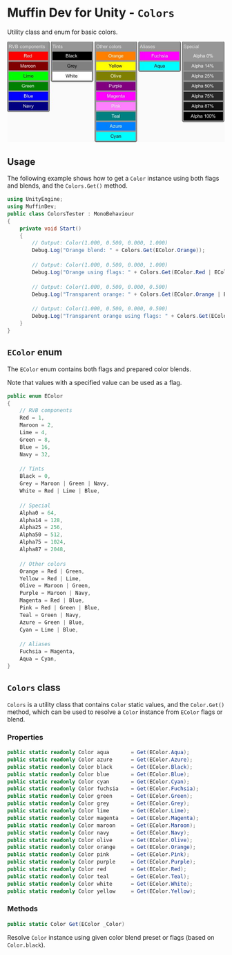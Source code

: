 # Muffin Dev for Unity - `Colors`

Utility class and enum for basic colors.

![Colors demo](./Images/colors.jpg)

## Usage

The following example shows how to get a `Color` instance using both flags and blends, and the `Colors.Get()` method.

```cs
using UnityEngine;
using MuffinDev;
public class ColorsTester : MonoBehaviour
{
    private void Start()
    {
        // Output: Color(1.000, 0.500, 0.000, 1.000)
        Debug.Log("Orange blend: " + Colors.Get(EColor.Orange));

        // Output: Color(1.000, 0.500, 0.000, 1.000)
        Debug.Log("Orange using flags: " + Colors.Get(EColor.Red | EColor.Green));

        // Output: Color(1.000, 0.500, 0.000, 0.500)
        Debug.Log("Transparent orange: " + Colors.Get(EColor.Orange | EColor.Alpha50));

        // Output: Color(1.000, 0.500, 0.000, 0.500)
        Debug.Log("Transparent orange using flags: " + Colors.Get(EColor.Red | EColor.Green | EColor.Alpha50));
    }
}
```

## `EColor` enum

The `EColor` enum contains both flags and prepared color blends.

Note that values with a specified value can be used as a flag.

```cs
public enum EColor
{
    // RVB components
    Red = 1,
    Maroon = 2,
    Lime = 4,
    Green = 8,
    Blue = 16,
    Navy = 32,
    
    // Tints
    Black = 0,
    Grey = Maroon | Green | Navy,
    White = Red | Lime | Blue,

    // Special
    Alpha0 = 64,
    Alpha14 = 128,
    Alpha25 = 256,
    Alpha50 = 512,
    Alpha75 = 1024,
    Alpha87 = 2048,

    // Other colors
    Orange = Red | Green,
    Yellow = Red | Lime,
    Olive = Maroon | Green,
    Purple = Maroon | Navy,
    Magenta = Red | Blue,
    Pink = Red | Green | Blue,
    Teal = Green | Navy,
    Azure = Green | Blue,
    Cyan = Lime | Blue,

    // Aliases
    Fuchsia = Magenta,
    Aqua = Cyan,
}
```

## `Colors` class

`Colors` is a utility class that contains `Color` static values, and the `Color.Get()` method, which can be used to resolve a `Color` instance from `EColor` flags or blend.

### Properties

```cs
public static readonly Color aqua       = Get(EColor.Aqua);
public static readonly Color azure      = Get(EColor.Azure);
public static readonly Color black      = Get(EColor.Black);
public static readonly Color blue       = Get(EColor.Blue);
public static readonly Color cyan       = Get(EColor.Cyan);
public static readonly Color fuchsia    = Get(EColor.Fuchsia);
public static readonly Color green      = Get(EColor.Green);
public static readonly Color grey       = Get(EColor.Grey);
public static readonly Color lime       = Get(EColor.Lime);
public static readonly Color magenta    = Get(EColor.Magenta);
public static readonly Color maroon     = Get(EColor.Maroon);
public static readonly Color navy       = Get(EColor.Navy);
public static readonly Color olive      = Get(EColor.Olive);
public static readonly Color orange     = Get(EColor.Orange);
public static readonly Color pink       = Get(EColor.Pink);
public static readonly Color purple     = Get(EColor.Purple);
public static readonly Color red        = Get(EColor.Red);
public static readonly Color teal       = Get(EColor.Teal);
public static readonly Color white      = Get(EColor.White);
public static readonly Color yellow     = Get(EColor.Yellow);
```

### Methods

```cs
public static Color Get(EColor _Color)
```

Resolve `Color` instance using given color blend preset or flags (based on `Color.black`).